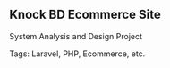 ## Knock BD Ecommerce Site

System Analysis and Design Project

Tags: Laravel, PHP, Ecommerce, etc.
